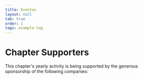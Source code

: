 ```yaml
---
title: Eventos
layout: null
tab: true
order: 1
tags: example-tag
---
```



# Chapter Supporters

This chapter's yearly activity is being supported by the generous
sponsorship of the following companies:


